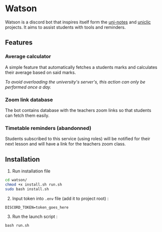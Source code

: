 # Watson

Watson is a discord bot that inspires itself form the [uni-notes](https://github.com/Guillaume-prog/uni-notes) and [uniclic](https://github.com/Guillaume-prog/Uniclic) projects. It aims to assist students with tools and reminders.

## Features

### Average calculator

A simple feature that automatically fetches a students marks and calculates their average based on said marks.

*To avoid overloading the university's server's, this action can only be performed once a day.*

### Zoom link database

The bot contains database with the teachers zoom links so that students can fetch them easily.

### Timetable reminders (abandonned)

Students subscribed to this service (using roles) will be notified for their next lesson and will have a link for the teachers zoom class.

## Installation

1. Run installation file
```bash
cd watson/
chmod +x install.sh run.sh
sudo bash install.sh
```

2. Input token into `.env` file (add it to project root) :
```
DISCORD_TOKEN=token_goes_here
```

3. Run the launch script :
```
bash run.sh
```